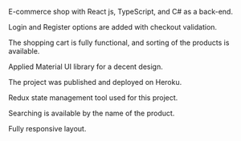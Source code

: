 

E-commerce shop with React js, TypeScript, and C# as a back-end.

Login and Register options are added with checkout validation.

The shopping cart is fully functional, and sorting of the products is available.

Applied Material UI library for a decent design.

The project was published and deployed on Heroku.

Redux state management tool used for this project.

Searching is available by the name of the product.

Fully responsive layout.

